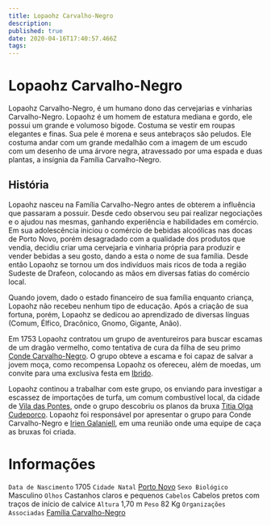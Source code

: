 ```yaml
---
title: Lopaohz Carvalho-Negro
description: 
published: true
date: 2020-04-16T17:40:57.466Z
tags: 
---
```


<!-- SUBTITLE: Visão geral sobre Lopaohz Carvalho-Negro -->

# Lopaohz Carvalho-Negro
Lopaohz Carvalho-Negro, é um humano dono das cervejarias e vinharias Carvalho-Negro. Lopaohz é um homem de estatura mediana e gordo, ele possui um grande e volumoso bigode. Costuma se vestir em roupas elegantes e finas. Sua pele é morena e seus antebraços são peludos. Ele costuma andar com um grande medalhão com a imagem de um escudo com um desenho de uma árvore negra, atravessado por uma espada e duas plantas, a insígnia da Família Carvalho-Negro.

## História

Lopaohz nasceu na Família Carvalho-Negro antes de obterem a influência que passaram a possuir. Desde cedo observou seu pai realizar negociações e o ajudou nas mesmas, ganhando experiência e habilidades em comércio. Em sua adolescência iniciou o comércio de bebidas alcoólicas nas docas de Porto Novo, porém desagradado com a qualidade dos produtos que vendia, decidiu criar uma cervejaria e vinharia própria para produzir e vender bebidas a seu gosto, dando a esta o nome de sua família. Desde então Lopaohz se tornou um dos indivíduos mais ricos de toda a região Sudeste de Drafeon, colocando as mãos em diversas fatias do comércio local.

Quando jovem, dado o estado financeiro de sua família enquanto criança, Lopaohz não recebeu nenhum tipo de educação. Após a criação de sua fortuna, porém, Lopaohz se dedicou ao aprendizado de diversas línguas (Comum, Élfico, Dracônico, Gnomo, Gigante, Anão).

Em 1753 Lopaohz contratou um grupo de aventureiros para buscar escamas de um dragão vermelho, como tentativa de cura da filha de seu primo [Conde Carvalho-Negro](/individuos/conde-carvalho-negro#conde-carvalho-negro). O grupo obteve a escama e foi capaz de salvar a jovem moça, como recompensa Lopaohz os ofereceu, além de moedas, um convite para uma exclusiva festa em [Ibrido](/lugares/emberez/ibrido#ibrido).

Lopaohz continou a trabalhar com este grupo, os enviando para investigar a escassez de importações de turfa, um comum combustível local, da cidade de [Vila das Pontes](/lugares/plano-material/drafeon/sudeste-de-drafeon/vila-das-pontes#vila-das-pontes), onde o grupo descobriu os planos da bruxa [Titia Olga Cudeporco](/individuos/titia-olga-cudeporco#titia-olga-cudeporco). Lopaohz foi responsável por apresentar o grupo para Conde Carvalho-Negro e [Irien Galaniell](/individuos/irien-galaniell#irien-galaniell), em uma reunião onde uma equipe de caça as bruxas foi criada.

# Informações
`Data de Nascimento` 1705 
`Cidade Natal` [Porto Novo](/lugares/plano-material/drafeon/sudeste-de-drafeon/porto-novo#porto-novo)
`Sexo Biológico` Masculino
`Olhos` Castanhos claros e pequenos
`Cabelos` Cabelos pretos com traços de início de calvice
`Altura` 1,70 m
`Peso` 82 Kg
`Organizações Associadas` [Família Carvalho-Negro](/faccoes/faccoes-familiares/familia-carvalho-negro#familia-carvalho-negro)
